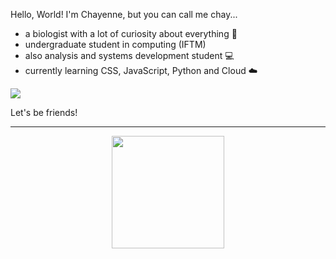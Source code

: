 Hello, World! I'm Chayenne, but you can call me chay...

<ul>
  <li>
    a biologist with a lot of curiosity about everything 🌱
  </li>
  <li>
    undergraduate student in computing (IFTM)
  </li>
  <li>
    also analysis and systems development student 💻
  </li>
  <li>
    currently learning CSS, JavaScript, Python and Cloud ☁️
  </li>
</ul>
  
![](https://github.com/chagasdecastro/chagasdecastro/blob/main/Untitled_Artwork.gif)

Let's be friends!

<div align="center">
  <a href="https://github.com/chagasdecastro">
    <hr>
  <img height="180em" src="https://github-readme-stats.vercel.app/api?username=chagasdecastro&show_icons=true&theme=dracula&include_all_commits=true&count_private=false"/>
</div>
